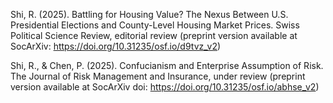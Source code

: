 Shi, R. (2025). Battling for Housing Value? The Nexus Between U.S. Presidential Elections and County-Level Housing Market Prices. Swiss Political Science Review, editorial review (preprint version available at SocArXiv: https://doi.org/10.31235/osf.io/d9tvz_v2)

Shi, R., & Chen, P. (2025). Confucianism and Enterprise Assumption of Risk. The Journal of Risk Management and Insurance, under review (preprint version available at SocArXiv doi: https://doi.org/10.31235/osf.io/abhse_v2)
